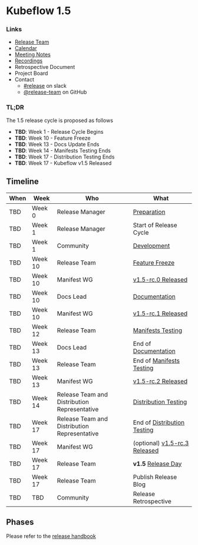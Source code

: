 # Kubeflow 1.5

### Links

- [Release Team](release-team.md)
- [Calendar](https://arrik.to/kf-release-team-cal)
- [Meeting Notes](https://arrik.to/kf-release-team-notes)
- [Recordings](https://arrik.to/kf-release-team-recordings)
- Retrospective Document
- Project Board
- Contact
  - [#release](https://app.slack.com/client/T7QLHSH6U/C9V2WT2KV) on slack
  - [@release-team](https://github.com/orgs/kubeflow/teams/release-team) on GitHub

### TL;DR

The 1.5 release cycle is proposed as follows

- **TBD**: Week 1 - Release Cycle Begins
- **TBD**: Week 10 - Feature Freeze
- **TBD**: Week 13 - Docs Update Ends
- **TBD**: Week 14 - Manifests Testing Ends
- **TBD**: Week 17 - Distribution Testing Ends
- **TBD**: Week 17 - Kubeflow v1.5 Released

## Timeline

| **When** | **Week** | **Who** | **What** |
| -------- | -------- | ------- | -------- |
| TBD | Week 0 | Release Manager | [Preparation](../handbook.md#preparation) |
| TBD | Week 1 | Release Manager | Start of Release Cycle |
| TBD | Week 1 | Community | [Development](../handbook.md#development-10-weeks) |
| TBD | Week 10 | Release Team | [Feature Freeze](../handbook.md#feature-freeze-2-weeks) |
| TBD | Week 10 | Manifest WG | [v1.5-rc.0 Released](../handbook.md#feature-freeze-2-weeks) |
| TBD | Week 10 | Docs Lead | [Documentation](../handbook.md#documentation) |
| TBD | Week 10 | Manifest WG | [v1.5-rc.1 Released](../handbook.md#feature-freeze-2-weeks) |
| TBD | Week 12 | Release Team | [Manifests Testing](../handbook.md#manifests-testing-1-week) |
| TBD | Week 13 | Docs Lead | End of [Documentation](../handbook.md#documentation) |
| TBD | Week 13 | Release Team | End of [Manifests Testing](../handbook.md#manifests-testing-1-week) |
| TBD | Week 13 | Manifest WG | [v1.5-rc.2 Released](../handbook.md#manifests-testing-1-week) |
| TBD | Week 14 | Release Team and Distribution Representative | [Distribution Testing](../handbook.md#distribution-testing-3-weeks) |
| TBD | Week 17 | Release Team and Distribution Representative | End of [Distribution Testing](../handbook.md#distribution-testing-3-weeks) |
| TBD | Week 17 | Manifest WG | (optional) [v1.5-rc.3 Released](../handbook.md#distribution-testing-3-weeks) |
| TBD | Week 17 | Release Team | **v1.5** [Release Day](../handbook.md/#release) |
| TBD | Week 17 | Release Team | Publish Release Blog |
| TBD | TBD | Community | Release Retrospective |

## Phases

Please refer to the [release handbook](../handbook.md)
